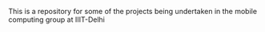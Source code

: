 This is a repository for some of the projects being undertaken in the mobile computing group at IIIT-Delhi